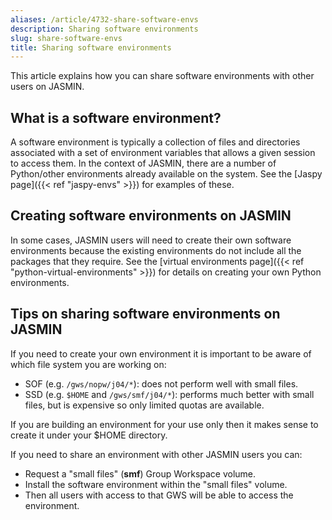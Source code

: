```yaml
---
aliases: /article/4732-share-software-envs
description: Sharing software environments
slug: share-software-envs
title: Sharing software environments
---
```


This article explains how you can share software environments with other users
on JASMIN.

## What is a software environment?

A software environment is typically a collection of files and directories
associated with a set of environment variables that allows a given session to
access them. In the context of JASMIN, there are a number of Python/other
environments already available on the system. See the [Jaspy page]({{< ref
"jaspy-envs" >}}) for examples of these.

## Creating software environments on JASMIN

In some cases, JASMIN users will need to create their own software
environments because the existing environments do not include all the packages
that they require. See the [virtual environments page]({{< ref "python-virtual-environments" >}}) for details on creating your own Python
environments.

## Tips on sharing software environments on JASMIN

If you need to create your own environment it is important to be aware of
which file system you are working on:

- SOF (e.g. `/gws/nopw/j04/*`): does not perform well with small files.
- SSD (e.g. `$HOME` and `/gws/smf/j04/*`): performs much better with small files, but is expensive so only limited quotas are available.

If you are building an environment for your use only then it makes sense to
create it under your $HOME directory.

If you need to share an environment with other JASMIN users you can:

- Request a "small files" (**smf**) Group Workspace volume.
- Install the software environment within the "small files" volume.
- Then all users with access to that GWS will be able to access the environment.
